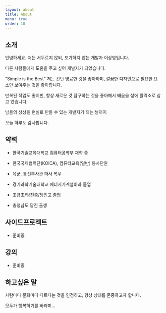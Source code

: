```yaml
---
layout: about
title: About
menu: true
order: 10
---
```


## 소개

안녕하세요. 저는 서두르지 않되, 포기하지 않는 개발자 이상영입니다.

다른 사람들에게 도움을 주고 싶어 개발자가 되었습니다. 

"Simple is the Best" 저는 간단 명료한 것을 좋아하며, 깔끔한 디자인으로 필요한 요소만 보여주는 것을 좋아합니다.

반복된 작업도 좋지만, 항상 새로운 것 탐구하는 것을 좋아해서 배움을 삶에 활력소로 삼고 있습니다.

남들의 상상을 현실로 만들 수 있는 개발자가 되는 날까지

오늘 하루도 감사합니다.

## 약력

- 한국기술교육대학교 컴퓨터공학부 재학 중

- 한국국제협력단(KOICA), 컴퓨터교육(일반) 봉사단원 

- 육군, 통신부사관 하사 복무 

- 경기과학기술대학교 에너지기계설비과 졸업

- 조금초/당진중/당진고 졸업

- 충청남도 당진 출생

## 사이드프로젝트

- 준비중

## 강의

- 준비중

## 하고싶은 말

사람마다 문화마다 다르다는 것을 인정하고, 항상 상대를 존중하고자 합니다.

모두가 행복하기를 바라며...
